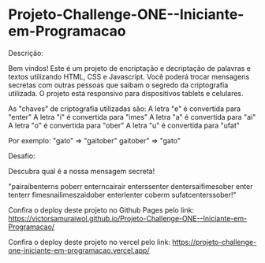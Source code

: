 ﻿# Projeto-Challenge-ONE--Iniciante-em-Programacao

Descrição:

Bem vindos! Este é um projeto de encriptação e decriptação de palavras e textos utilizando HTML, CSS e Javascript. Você poderá trocar mensagens secretas com outras pessoas que saibam o segredo da criptografia utilizada. 
O projeto está responsivo para dispositivos tablets e celulares.

As "chaves" de criptografia utilizadas são:
A letra "e" é convertida para "enter"
A letra "i" é convertida para "imes"
A letra "a" é convertida para "ai"
A letra "o" é convertida para "ober"
A letra "u" é convertida para "ufat"

Por exemplo:
"gato" => "gaitober"
gaitober" => "gato"

Desafio:

Descubra qual é a nossa mensagem secreta!

"pairaibenterns poberr enterncairair enterssenter dentersaifimesober enter tenterr fimesnailimeszaidober enterlenter coberm sufatcenterssober!"

Confira o deploy deste projeto no Github Pages pelo link: 
https://victorsamuraiwol.github.io/Projeto-Challenge-ONE--Iniciante-em-Programacao/

Confira o deploy deste projeto no vercel pelo link: 
https://projeto-challenge-one-iniciante-em-programacao.vercel.app/
